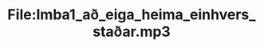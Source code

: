 ---
title: File:Imba1_að_eiga_heima_einhvers_staðar.mp3
recording of: að eiga heima einhvers staðar
reading speed: slow
speaker: Imba
license: CC0
---